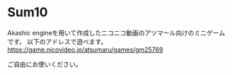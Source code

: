 # Sum10
Akashic engineを用いて作成したニコニコ動画のアツマール向けのミニゲームです。
以下のアドレスで遊べます。
https://game.nicovideo.jp/atsumaru/games/gm25769

ご自由にお使いください。
